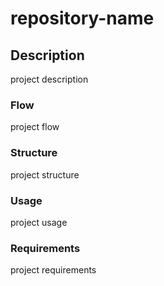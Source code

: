
# repository-name

## Description
project description

### Flow
project flow

### Structure
project structure

### Usage
project usage

### Requirements
project requirements
